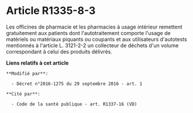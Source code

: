 # Article R1335-8-3

Les officines de pharmacie et les pharmacies à usage intérieur remettent gratuitement aux patients dont l'autotraitement
comporte l'usage de matériels ou matériaux piquants ou coupants et aux utilisateurs d'autotests mentionnés à l'article L.
3121-2-2 un collecteur de déchets d'un volume correspondant à celui des produits délivrés.

**Liens relatifs à cet article**

	**Modifié par**:

	  - Décret n°2016-1275 du 29 septembre 2016 - art. 1

	**Cité par**:

	  - Code de la santé publique - art. R1337-16 (VD)
